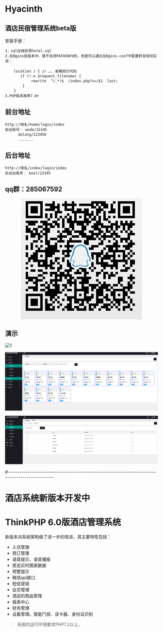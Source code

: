 # Hyacinth

## 酒店民宿管理系统beta版

安装手册：
    
    1，sql在根目录hotel.sql
    2.在Nginx低版本中，是不支持PATHINFO的，但是可以通过在Nginx.conf中配置转发规则实现：
    
        location / { // …..省略部分代码
           if (!-e $request_filename) {
                rewrite  ^(.*)$  /index.php?s=/$1  last;
            }
        }
    3.PHP版本推荐7.0+   

## 前台地址 
    http://域名/home/login/index
    前台账号： wode/12345  
    	  dalong/123456
    	  .......
 
## 后台地址 
    http://域名/index/login/index
    后台台账号： bool/12345  



## qq群：285067592

<div  align="center">    
  <img src="./demo/qq.png" width = "400" alt="图片名称" align=center />
</div>


## 演示


![1](./demo/登录.png)

![1](./demo/首页.png)

![1](./demo/后台.png)


#-----------------------------------------------------------------------------------------------------

# 酒店系统新版本开发中

ThinkPHP 6.0版酒店管理系统
==============================
新版本对系统架构做了进一步的改进，其主要特性包括：

 + 入住管理
 + 预订管理
 + 语音提示、语音播报
 + 房态实时图表数据
 + 预警提示
 + 微信api接口
 + 短信营销
 + 会员管理
 + 酒店的商品管理
 + 报表中心
 + 财务管理
 + 设备管理。智能门锁、读卡器、身份证识别
 
> 系统的运行环境要求PHP7.2以上。
